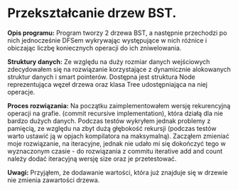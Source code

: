 # Przekształcanie drzew BST.

 **Opis programu:**
 Program tworzy 2 drzewa BST, a następnie przechodzi po nich jednocześnie DFSem wykrywając występujące w nich różnice i obiczając liczbę koniecznych operacji do ich zniwelowania.
 
  **Struktury danych:**
Ze względu na duży rozmiar danych wejściowych zdecydowałem się na rozwiązanie korzystające z dynamicznie alokowanych struktur danych i smart pointerów. Dostępna jest struktura Node reprezentująca węzeł drzewa oraz klasa Tree udostępniająca na niej operacje.

   **Proces rozwiązania:**
Na początku zaimplementowałem wersję rekurencyjną operacji na grafie. (commit recursive implementation), która działą dla nie bardzo dużych danych.
Podczas testów wykryłem jednak problemy z pamięcią, ze względu na zbyt dużą głębokość rekursji (podczas testów warto ustawić ją w opjach kompilatora na maksymalną).
Zacząłem zmieniać moje rozwiązanie, na iteracyjne, jednak nie udało mi się dokończyć tego w wyznaczonym czasie - do rozwiązania z commitu iterative add and count należy dodać iteracyjną wersję size oraz je przetestować.

 **Uwagi:**
 Przyjąłem, że dodawanie wartości, która już znajduje się w drzewie nie zmienia zawartości drzewa.


